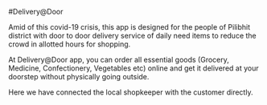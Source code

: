 #Delivery@Door

Amid of this covid-19 crisis, this app is designed for the people of Pilibhit district with door to door delivery service of daily need items to reduce the crowd in allotted hours for shopping.

At Delivery@Door app, you can order all essential goods (Grocery, Medicine, Confectionery, Vegetables etc) online and get it delivered at your doorstep without physically going outside.

Here we have connected the local shopkeeper with the customer directly.
